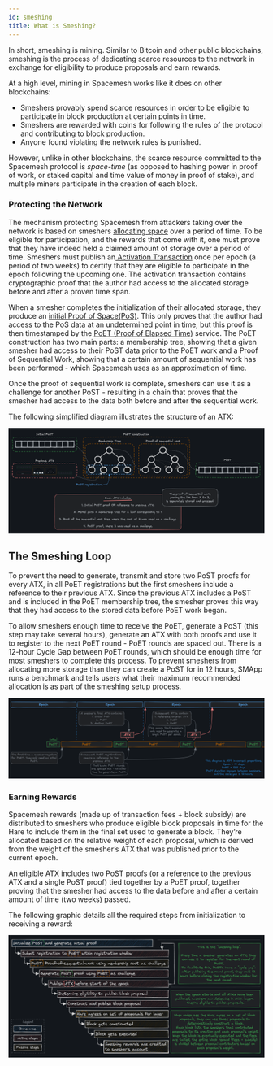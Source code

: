 ```yaml
---
id: smeshing
title: What is Smeshing?
---
```


In short, smeshing is mining. Similar to Bitcoin and other public blockchains, smeshing is the process of dedicating scarce resources to the network in exchange for eligibility to produce proposals and earn rewards.

At a high level, mining in Spacemesh works like it does on other blockchains: 

- Smeshers provably spend scarce resources in order to be eligible to participate in block production at certain points in time. 
- Smeshers are rewarded with coins for following the rules of the protocol and contributing to block production.
- Anyone found violating the network rules is punished.

However, unlike in other blockchains, the scarce resource committed to the Spacemesh protocol is _space-time_ (as opposed to hashing power in proof of work, or staked capital and time value of money in proof of stake), and multiple miners participate in the creation of each block.

### Protecting the Network

The mechanism protecting Spacemesh from attackers taking over the network is based on smeshers [allocating space](./post.md/#proof-of-space) over a period of time. To be eligible for participation, and the rewards that come with it, one must prove that they have indeed held a claimed amount of storage over a period of time. Smeshers must publish an[ Activation Transaction](./atx.md) once per epoch (a period of two weeks) to certify that they are eligible to participate in the epoch following the upcoming one. The activation transaction contains cryptographic proof that the author had access to the allocated storage before and after a proven time span.

When a smesher completes the initialization of their allocated storage, they produce an [initial Proof of Space(PoS)](../). This only proves that the author had access to the PoS data at an undetermined point in time, but this proof is then timestamped by the [PoET (Proof of Elapsed Time)](./post.md/#proof-of-elapsed-time) service. The PoET construction has two main parts: a membership tree, showing that a given smesher had access to their PoST data prior to the PoET work and a Proof of Sequential Work, showing that a certain amount of sequential work has been performed - which Spacemesh uses as an approximation of time.

Once the proof of sequential work is complete, smeshers can use it as a challenge for another PoST - resulting in a chain that proves that the smesher had access to the data both before and after the sequential work.

The following simplified diagram illustrates the structure of an ATX:

![ATX](../../static/img/v1.0/ATX_Structure.png)

## The Smeshing Loop

To prevent the need to generate, transmit and store two PoST proofs for every ATX, in all PoET registrations but the first smeshers include a reference to their previous ATX. Since the previous ATX includes a PoST and is included in the PoET membership tree, the smesher proves this way that they had access to the stored data before PoET work began.

To allow smeshers enough time to receive the PoET, generate a PoST (this step may take several hours), generate an ATX with both proofs and use it to register to the next PoET round - PoET rounds are spaced out. There is a 12-hour Cycle Gap between PoET rounds, which should be enough time for most smeshers to complete this process. To prevent smeshers from allocating more storage than they can create a PoST for in 12 hours, SMApp runs a benchmark and tells users what their maximum recommended allocation is as part of the smeshing setup process.

![Epochs](../../static/img/v1.0/Epochs.png)

### Earning Rewards

Spacemesh rewards (made up of transaction fees + block subsidy) are distributed to smeshers who produce eligible block proposals in time for the Hare to include them in the final set used to generate a block. They’re allocated based on the relative weight of each proposal, which is derived from the weight of the smesher’s ATX that was published prior to the current epoch.

An eligible ATX includes two PoST proofs (or a reference to the previous ATX and a single PoST proof) tied together by a PoET proof, together proving that the smesher had access to the data before and after a certain amount of time (two weeks) passed.

The following graphic details all the required steps from initialization to receiving a reward:

![Sequence](../../static/img/v1.0/complete_smeshing_sequence.png)